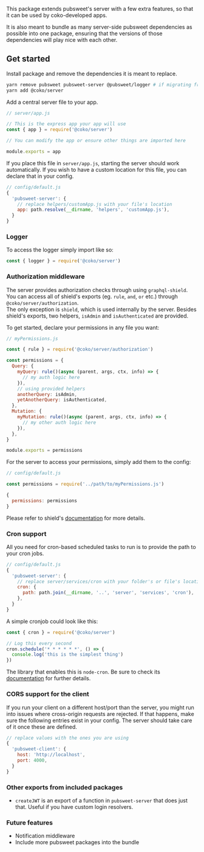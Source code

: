This package extends pubsweet's server with a few extra features, so that it can be used by coko-developed apps.

It is also meant to bundle as many server-side pubsweet dependencies as possible into one package, ensuring that the versions of those dependencies will play nice with each other.

## Get started

Install package and remove the dependencies it is meant to replace.

```sh
yarn remove pubsweet pubsweet-server @pubsweet/logger # if migrating from an existing project
yarn add @coko/server
```

Add a central server file to your app.

```js
// server/app.js

// This is the express app your app will use
const { app } = require('@coko/server')

// You can modify the app or ensure other things are imported here

module.exports = app
```

If you place this file in `server/app.js`, starting the server should work automatically. If you wish to have a custom location for this file, you can declare that in your config.

```js
// config/default.js
{
  'pubsweet-server': {
    // replace helpers/customApp.js with your file's location
    app: path.resolve(__dirname, 'helpers', 'customApp.js'),
  }
}
```

### Logger

To access the logger simply import like so:

```js
const { logger } = require('@coko/server')
```

### Authorization middleware

The server provides authorization checks through using `graphql-shield`.  
You can access all of shield's exports (eg. `rule`, `and`, `or` etc.) through `@coko/server/authorization`.  
The only exception is `shield`, which is used internally by the server.
Besides shield's exports, two helpers, `isAdmin` and `isAuthenticated` are provided.

To get started, declare your permissions in any file you want:

```js
// myPermissions.js

const { rule } = require('@coko/server/authorization')

const permissions = {
  Query: {
    myQuery: rule()(async (parent, args, ctx, info) => {
      // my auth logic here
    }),
    // using provided helpers
    anotherQuery: isAdmin,
    yetAnotherQuery: isAuthenticated,
  },
  Mutation: {
    myMutation: rule()(async (parent, args, ctx, info) => {
      // my other auth logic here
    }),
  },
}

module.exports = permissions
```

For the server to access your permissions, simply add them to the config:

```js
// config/default.js

const permissions = require('../path/to/myPermissions.js')

{
  permissions: permissions
}
```

Please refer to shield's [documentation](https://github.com/maticzav/graphql-shield#overview) for more details.

### Cron support

All you need for cron-based scheduled tasks to run is to provide the path to your cron jobs.

```js
// config/default.js
{
  'pubsweet-server': {
    // replace server/services/cron with your folder's or file's location
    cron: {
      path: path.join(__dirname, '..', 'server', 'services', 'cron'),
    },
  }
}
```

A simple cronjob could look like this:

```js
const { cron } = require('@coko/server')

// Log this every second
cron.schedule('* * * * * *', () => {
  console.log('this is the simplest thing')
})
```

The library that enables this is `node-cron`. Be sure to check its [documentation](https://github.com/node-cron/node-cron#node-cron) for further details.

### CORS support for the client

If you run your client on a different host/port than the server, you might run into issues where cross-origin requests are rejected. If that happens, make sure the following entries exist in your config. The server should take care of it once these are defined.

```js
// replace values with the ones you are using
{
  'pubsweet-client': {
    host: 'http://localhost',
    port: 4000,
  }
}
```

### Other exports from included packages

- `createJWT` is an export of a function in `pubsweet-server` that does just that. Useful if you have custom login resolvers.

### Future features

- Notification middleware
- Include more pubsweet packages into the bundle
